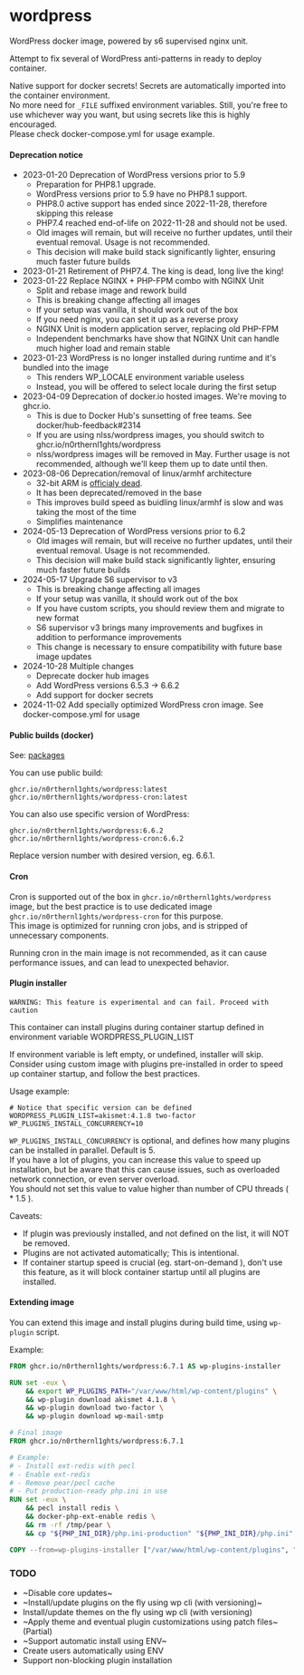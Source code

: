# wordpress
WordPress docker image, powered by s6 supervised nginx unit.

Attempt to fix several of WordPress anti-patterns in ready to deploy container.

Native support for docker secrets! Secrets are automatically imported into the container environment.  
No more need for `_FILE` suffixed environment variables. Still, you're free to use whichever way you want, but using secrets like this is highly encouraged.  
Please check docker-compose.yml for usage example.

#### Deprecation notice
- 2023-01-20 Deprecation of WordPress versions prior to 5.9
  * Preparation for PHP8.1 upgrade.
  * WordPress versions prior to 5.9 have no PHP8.1 support.
  * PHP8.0 active support has ended since 2022-11-28, therefore skipping this release
  * PHP7.4 reached end-of-life on 2022-11-28 and should not be used.
  * Old images will remain, but will receive no further updates, until their eventual removal. Usage is not recommended.
  * This decision will make build stack significantly lighter, ensuring much faster future builds
- 2023-01-21 Retirement of PHP7.4. The king is dead, long live the king!
- 2023-01-22 Replace NGINX + PHP-FPM combo with NGINX Unit
  * Split and rebase image and rework build
  * This is breaking change affecting all images
  * If your setup was vanilla, it should work out of the box
  * If you need nginx, you can set it up as a reverse proxy
  * NGINX Unit is modern application server, replacing old PHP-FPM
  * Independent benchmarks have show that NGINX Unit can handle much higher load and remain stable
- 2023-01-23 WordPress is no longer installed during runtime and it's bundled into the image
  * This renders WP_LOCALE environment variable useless
  * Instead, you will be offered to select locale during the first setup
- 2023-04-09 Deprecation of docker.io hosted images. We're moving to ghcr.io.
  * This is due to Docker Hub's sunsetting of free teams. See docker/hub-feedback#2314
  * If you are using nlss/wordpress images, you should switch to ghcr.io/n0rthernl1ghts/wordpress
  * nlss/wordpress images will be removed in May. Further usage is not recommended, although we'll keep them up to date until then.
- 2023-08-06 Deprecation/removal of linux/armhf architecture
  * 32-bit ARM is [officialy dead](https://www.androidauthority.com/arm-32-vs-64-bit-explained-1232065/).
  * It has been deprecated/removed in the base
  * This improves build speed as buidling linux/armhf is slow and was taking the most of the time
  * Simplifies maintenance
- 2024-05-13 Deprecation of WordPress versions prior to 6.2
  * Old images will remain, but will receive no further updates, until their eventual removal. Usage is not recommended.
  * This decision will make build stack significantly lighter, ensuring much faster future builds
- 2024-05-17 Upgrade S6 supervisor to v3
  * This is breaking change affecting all images
  * If your setup was vanilla, it should work out of the box
  * If you have custom scripts, you should review them and migrate to new format
  * S6 supervisor v3 brings many improvements and bugfixes in addition to performance improvements
  * This change is necessary to ensure compatibility with future base image updates
- 2024-10-28 Multiple changes
  * Deprecate docker hub images
  * Add WordPress versions 6.5.3 -> 6.6.2
  * Add support for docker secrets
- 2024-11-02 Add specially optimized WordPress cron image. See docker-compose.yml for usage

#### Public builds (docker)

See: [packages](../../pkgs/container/wordpress)

You can use public build:
```
ghcr.io/n0rthernl1ghts/wordpress:latest
ghcr.io/n0rthernl1ghts/wordpress-cron:latest
```

You can also use specific version of WordPress:
```
ghcr.io/n0rthernl1ghts/wordpress:6.6.2
ghcr.io/n0rthernl1ghts/wordpress-cron:6.6.2
```

Replace version number with desired version, eg. 6.6.1.

#### Cron
Cron is supported out of the box in `ghcr.io/n0rthernl1ghts/wordpress` image, but the best practice is to use dedicated image `ghcr.io/n0rthernl1ghts/wordpress-cron` for this purpose. <br/>
This image is optimized for running cron jobs, and is stripped of unnecessary components.

Running cron in the main image is not recommended, as it can cause performance issues, and can lead to unexpected behavior.

#### Plugin installer

```
WARNING: This feature is experimental and can fail. Proceed with caution
```

This container can install plugins during container startup defined in environment variable WORDPRESS_PLUGIN_LIST

If environment variable is left empty, or undefined, installer will skip.<br/>
Consider using custom image with plugins pre-installed in order to speed up container startup, and follow the best practices.


Usage example:
```
# Notice that specific version can be defined
WORDPRESS_PLUGIN_LIST=akismet:4.1.8 two-factor
WP_PLUGINS_INSTALL_CONCURRENCY=10
```
`WP_PLUGINS_INSTALL_CONCURRENCY` is optional, and defines how many plugins can be installed in parallel. Default is 5. <br/>
If you have a lot of plugins, you can increase this value to speed up installation, but be aware that this can cause issues, such as overloaded network connection, or even server overload. <br/>
You should not set this value to value higher than number of CPU threads ( * 1.5 ).

Caveats:
* If plugin was previously installed, and not defined on the list, it will NOT be removed.
* Plugins are not activated automatically; This is intentional.
* If container startup speed is crucial (eg. start-on-demand ), don't use this feature, as it will block container startup until all plugins are installed.

#### Extending image
You can extend this image and install plugins during build time, using `wp-plugin` script. <br/>

Example:
```Dockerfile
FROM ghcr.io/n0rthernl1ghts/wordpress:6.7.1 AS wp-plugins-installer

RUN set -eux \
    && export WP_PLUGINS_PATH="/var/www/html/wp-content/plugins" \
    && wp-plugin download akismet 4.1.8 \
    && wp-plugin download two-factor \
    && wp-plugin download wp-mail-smtp

# Final image
FROM ghcr.io/n0rthernl1ghts/wordpress:6.7.1

# Example:
# - Install ext-redis with pecl
# - Enable ext-redis
# - Remove pear/pecl cache
# - Put production-ready php.ini in use
RUN set -eux \
    && pecl install redis \
    && docker-php-ext-enable redis \
    && rm -rf /tmp/pear \
    && cp "${PHP_INI_DIR}/php.ini-production" "${PHP_INI_DIR}/php.ini"

COPY --from=wp-plugins-installer ["/var/www/html/wp-content/plugins", "/var/www/html/wp-content/plugins"]
```

### TODO
* ~Disable core updates~
* ~Install/update plugins on the fly using wp cli (with versioning)~
* Install/update themes on the fly using wp cli (with versioning)
* ~Apply theme and eventual plugin customizations using patch files~ (Partial)
* ~Support automatic install using ENV~
* Create users automatically using ENV
* Support non-blocking plugin installation
